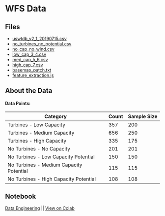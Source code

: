 # WFS Data   



## Files
- [uswtdb_v2_1_20190715.csv]()
- [no_turbines_no_potential.csv]()
- [no_cap_no_wind.csv]()
- [low_cap_3_4.csv]()
- [med_cap_5_6.csv]()
- [high_cap_7.csv]()
- [basemap_patch.txt]()
- [feature_extraction.js]()


## About the Data 

#### Data Points: 
 
| Category  | Count | Sample Size  |
| --- | --- | --- |
| Turbines - Low Capacity | 357  | 200 |
| Turbines - Medium Capacity | 656 | 250 |
| Turbines - High Capacity  | 335 |  175 |
| No Turbines - No Capacity | 201 | 201 |
| No Turbines - Low Capacity Potential | 150 |  150 |
| No Turbines - Medium Capacity Potential | 115 |  115 |
| No Turbines - High Capacity Potential | 108 |  108 |


## Notebook
[Data Engineering](https://github.com/codeamt/WindFarmSpotter/blob/master/notebooks/data_engineering.ipynb) || [View on Colab](https://drive.google.com/open?id=1eiidH3LRUdyxmb5knnxI1ZaMw9XkKn4b)
